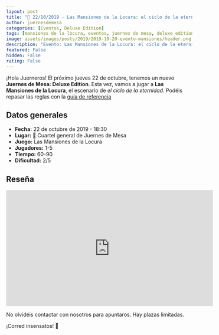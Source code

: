 ```yaml
---
layout: post
title: "🧐 22/10/2019 - Las Mansiones de la Locura: el ciclo de la eternidad"
author: juernesdemesa
categories: [Eventos, Deluxe Edition]
tags: [mansiones de la locura, eventos, juernes de mesa, deluxe edition]
image: assets/images/posts/2019/2019-10-20-evento-mansiones/header.png
description: "Evento: Las Mansiones de la Locura: el ciclo de la eternidad"
featured: False
hidden: False
rating: False
---
```


¡Hola Juerneros! El próximo jueves 22 de octubre, tenemos un nuevo **Juernes de Mesa: Deluxe Edition**. Esta vez, vamos a jugar a **Las Mansiones de la Locura**, el escenario de _el ciclo de la eternidad_. Podéis repasar las reglas con la [guía de referencia](/guia-mansiones)

## Datos generales

- **Fecha:** 22 de octubre de 2019 - 18:30
- **Lugar:** 🎲 Cuartel general de Juernes de Mesa
- **Juego:** Las Mansiones de la Locura
- **Jugadores:** 1-5
- **Tiempo:** 60-90
- **Dificultad:** 2/5

## Reseña

<iframe width="560" height="315" src="https://www.youtube.com/embed/soqfmniJJAQ" frameborder="0" allow="accelerometer; autoplay; encrypted-media; gyroscope; picture-in-picture" allowfullscreen></iframe>

No olvidéis contactar con nosotros para apuntaros. Hay plazas limitadas.

¡Corred insensatos! 🧙
